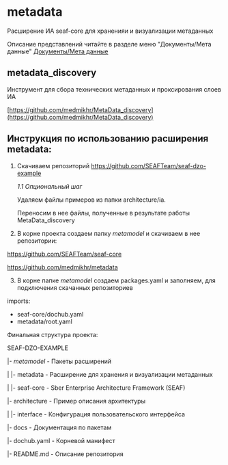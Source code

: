 # metadata
Расширение ИА seaf-core для храненияи и визуализации метаданных

Описание представлений читайте в разделе меню "Документы/Мета данные"
[Документы/Мета данные](/docs/seaf.md.description)

## metadata_discovery
Инструмент для сбора технических метаданных и проксирования слоев ИА

[https://github.com/medmikhr/MetaData_discovery](https://github.com/medmikhr/MetaData_discovery)

## Инструкция по использованию расширения metadata:

1. Скачиваем репозиторий
https://github.com/SEAFTeam/seaf-dzo-example

    *1.1 Опциональный шаг*

    Удаляем файлы примеров из папки architecture/ia.

    Переносим в нее файлы, полученные в результате работы MetaData_discovery

2. В корне проекта создаем папку _metamodel_ и скачиваем в нее репозитории:

https://github.com/SEAFTeam/seaf-core

https://github.com/medmikhr/metadata

3. В корне папке _metamodel_ создаем packages.yaml и заполняем, для подключения скачанных репозиториев

imports:
 - seaf-core/dochub.yaml
 - metadata/root.yaml

Финальная структура проекта:

SEAF-DZO-EXAMPLE

|- _metamodel_ - Пакеты расширений

| |- metadata - Расширение для хранения и визуализации метаданных

| |- seaf-core - Sber Enterprise Architecture Framework (SEAF)

|- architecture - Пример описания архитектуры

| |- interface - Конфигурация пользовательского интерфейса

|- docs - Документация по пакетам

|- dochub.yaml - Корневой манифест

|- README.md - Описание репозитория